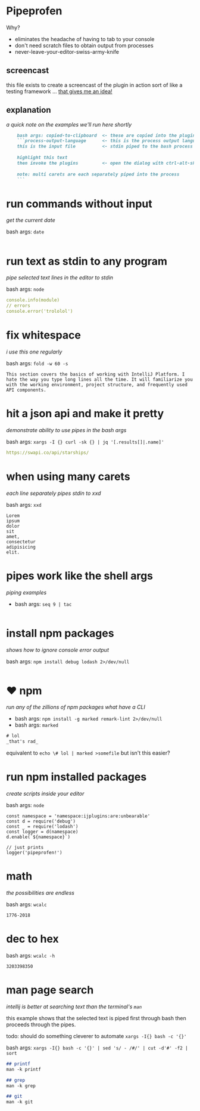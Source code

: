 # Pipeprofen
Why?
- eliminates the headache of having to tab to your console
- don't need scratch files to obtain output from processes
- never-leave-your-editor-swiss-army-knife

## screencast
this file exists to create a screencast of the plugin in action
sort of like a testing framework ... 
[that gives me an idea!](/README.md#todo)

## explanation
_a quick note on the examples we'll run here shortly_

```markdown
    bash args: copied-to-clipboard  <- these are copied into the plugin's dialog
    ```process-output-language      <- this is the process output language
    this is the input file          <- stdin piped to the bash process 
    
    highlight this text 
    then invoke the plugins         <- open the dialog with ctrl-alt-shift-x
    
    note: multi carets are each separately piped into the process
    ```
```

# run commands without input
_get the current date_

bash args: `date`
```
```

# run text as stdin to any program
_pipe selected text lines in the editor to stdin_

bash args: `node`
```yaml
console.info(module)
// errors
console.error('trololol')
```

# fix whitespace
_i use this one regularly_

bash args: `fold -w 60 -s`
```
This section covers the basics of working with IntelliJ Platform. I hate the way you type long lines all the time. It will familiarize you with the working environment, project structure, and frequently used API components.
```

# hit a json api and make it pretty
_demonstrate ability to use pipes in the bash args_

bash args: `xargs -I {} curl -sk {} | jq '[.results[]|.name]'`
```yaml
https://swapi.co/api/starships/
```

# when using many carets
_each line separately pipes stdin to xxd_

bash args: `xxd`
```
Lorem
ipsum
dolor
sit
amet,
consectetur
adipisicing
elit.
```

# pipes work like the shell args
_piping examples_
- bash args: `seq 9 | tac`
```
```

# install npm packages 
_shows how to ignore console error output_

bash args: `npm install debug lodash 2>/dev/null`
```
```

# ❤️ npm
_run any of the zillions of npm packages what have a CLI_

- bash args: `npm install -g marked remark-lint 2>/dev/null`
- bash args: `marked`
```html
# lol
_that's rad_
```
equivalent to `echo \# lol | marked >somefile` but isn't this easier?

# run npm installed packages
_create scripts inside your editor_

bash args: `node`
```log
const namespace = 'namespace:ijplugins:are:unbearable'
const d = require('debug')
const _ = require('lodash')
const logger = d(namespace)
d.enable(`${namespace}`)

// just prints
logger('pipeprofen!')
```

# math
_the possibilities are endless_

bash args: `wcalc`
```
1776-2018
```

# dec to hex
bash args: `wcalc -h`
```
3203398350
```

# man page search
_intellij is better at searching text than the terminal's `man`_

this example shows that the selected text is piped first through bash
then proceeds through the pipes.

todo: should do something cleverer to automate `xargs -I{} bash -c '{}'`

bash args: `xargs -I{} bash -c '{}' | sed 's/ - /#/' | cut -d'#' -f2 | sort`
```markdown
## printf
man -k printf 

## grep
man -k grep 

## git
man -k git 
```

